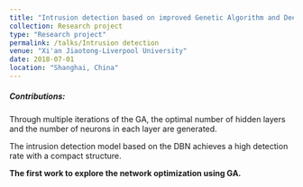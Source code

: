 ```yaml
---
title: "Intrusion detection based on improved Genetic Algorithm and Deep Belief Network"
collection: Research project
type: "Research project"
permalink: /talks/Intrusion detection
venue: "Xi'an Jiaotong-Liverpool University"
date: 2018-07-01
location: "Shanghai, China"
---
```


##### Contributions:
Through multiple iterations of the GA, the optimal number of hidden layers and the number of neurons in each layer are generated. 

The intrusion detection model based on the DBN achieves a high detection rate with a compact structure.

**The first work to explore the network optimization using GA.**

